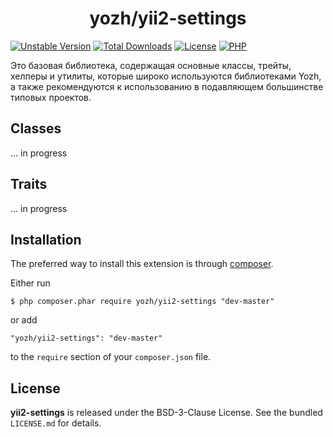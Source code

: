 <h1 align="center">
    yozh/yii2-settings
</h1>

[![Unstable Version](https://poser.pugx.org/yozh/yii2-settings/v/unstable)](https://packagist.org/packages/yozh/yii2-settings)
[![Total Downloads](https://img.shields.io/packagist/dt/yozh/yii2-settings.svg)](https://packagist.org/packages/yozh/yii2-settings)
[![License](https://img.shields.io/github/license/t9221823420/yii2-settings.svg)](https://packagist.org/packages/yozh/yii2-settings)
[![PHP](https://img.shields.io/packagist/php-v/yozh/yii2-settings.svg)](https://packagist.org/packages/yozh/yii2-settings)

Это базовая библиотека, содержащая основные классы, трейты, хелперы и утилиты, которые широко используются библиотеками Yozh, а также рекомендуются к использованию в подавляющем большинстве типовых проектов.

## Classes

... in progress

## Traits

... in progress

## Installation

The preferred way to install this extension is through [composer](http://getcomposer.org/download/).



Either run

```
$ php composer.phar require yozh/yii2-settings "dev-master"
```

or add

```
"yozh/yii2-settings": "dev-master"
```

to the ```require``` section of your `composer.json` file.

## License

**yii2-settings** is released under the BSD-3-Clause License. See the bundled `LICENSE.md` for details.